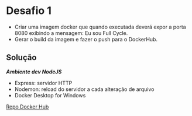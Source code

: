 # Desafio 1

- Criar uma imagem docker que quando executada deverá expor a porta 8080 exibindo a mensagem: Eu sou Full Cycle.
- Gerar o build da imagem e fazer o push para o DockerHub.

## Solução

***Ambiente dev NodeJS***

- Express: servidor HTTP
- Nodemon: reload do servidor a cada alteração de arquivo
- Docker Desktop for Windows

[Repo Docker Hub](https://hub.docker.com/r/l4ur4oliveira/mfc-hello-world)
